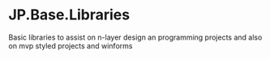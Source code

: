 # JP.Base.Libraries #

Basic libraries to assist on n-layer design an programming projects and also on mvp styled projects and winforms